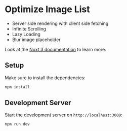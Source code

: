 # Optimize Image List

- Server side rendering with client side fetching
- Infinite Scrolling
- Lazy Loading
- Blur image placeholder

Look at the [Nuxt 3 documentation](https://nuxt.com/docs/getting-started/introduction) to learn more.

## Setup

Make sure to install the dependencies:

```bash
npm install
```

## Development Server

Start the development server on `http://localhost:3000`:

```bash
npm run dev
```
